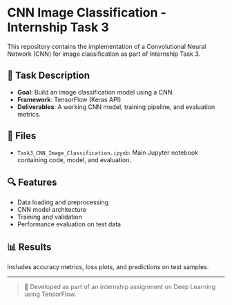 # CNN Image Classification - Internship Task 3

This repository contains the implementation of a Convolutional Neural Network (CNN) for image classification as part of Internship Task 3.

## 🧠 Task Description

- **Goal**: Build an image classification model using a CNN.
- **Framework**: TensorFlow (Keras API)
- **Deliverables**: A working CNN model, training pipeline, and evaluation metrics.

## 📁 Files

- `Task3_CNN_Image_Classification.ipynb`: Main Jupyter notebook containing code, model, and evaluation.

## 🔍 Features

- Data loading and preprocessing
- CNN model architecture
- Training and validation
- Performance evaluation on test data

## 📊 Results

Includes accuracy metrics, loss plots, and predictions on test samples.

---

> 🚀 Developed as part of an internship assignment on Deep Learning using TensorFlow.
